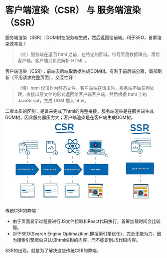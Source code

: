 # 客户端渲染（CSR） 与 服务端渲染（SSR）

服务端渲染（SSR）：DOM树在服务端生成，然后返回给前端。利于SEO，首屏渲染效率高！
> （吐）服务端在返回 html 之前，在特定的区域，符号里用数据填充，再给客户端，客户端只负责解析 HTML 。

客户端渲染（CSR）：前端去后端取数据生成DOM树。有利于前后端分离，局部刷新（不用请求完整页面），交互性好！
> （填）html 仅仅作为静态文件，客户端端在请求时，服务端不做任何处理，直接以原文件的形式返回给客户端客户端，然后根据 html 上的 JavaScript，生成 DOM 插入 html。


二者本质的区别：是谁来完成了html的完整拼接，服务端渲染是在服务端生成DOM树，因此服务器压力大；客户端渲染是在客户端生成DOM树。
![](./icon/render.jpg)


传统CSR的弊端：
* 由于页面显示过程要进行JS文件拉取和React代码执行，首屏加载时间会比较慢。
* 对于SEO(Search Engine Optimazition,即搜索引擎优化)，完全无能为力，因为搜索引擎爬虫只认识html结构的内容，而不能识别JS代码内容。

SSR的出现，就是为了解决这些传统CSR的弊端。

